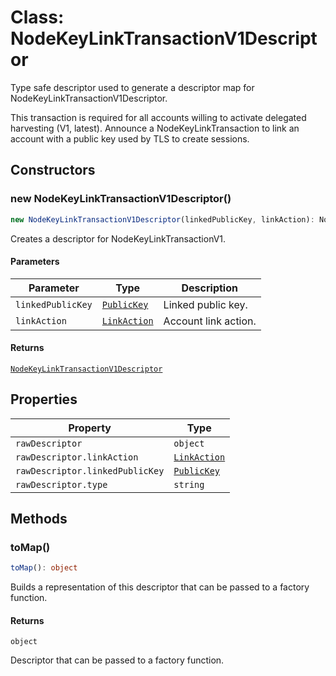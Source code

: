 # Class: NodeKeyLinkTransactionV1Descriptor

Type safe descriptor used to generate a descriptor map for NodeKeyLinkTransactionV1Descriptor.

This transaction is required for all accounts willing to activate delegated harvesting (V1, latest).
Announce a NodeKeyLinkTransaction to link an account with a public key used by TLS to create sessions.

## Constructors

### new NodeKeyLinkTransactionV1Descriptor()

```ts
new NodeKeyLinkTransactionV1Descriptor(linkedPublicKey, linkAction): NodeKeyLinkTransactionV1Descriptor
```

Creates a descriptor for NodeKeyLinkTransactionV1.

#### Parameters

| Parameter | Type | Description |
| ------ | ------ | ------ |
| `linkedPublicKey` | [`PublicKey`](../../../../core/classes/PublicKey.md) | Linked public key. |
| `linkAction` | [`LinkAction`](../../models/classes/LinkAction.md) | Account link action. |

#### Returns

[`NodeKeyLinkTransactionV1Descriptor`](NodeKeyLinkTransactionV1Descriptor.md)

## Properties

| Property | Type |
| ------ | ------ |
| <a id="rawdescriptor"></a> `rawDescriptor` | `object` |
| `rawDescriptor.linkAction` | [`LinkAction`](../../models/classes/LinkAction.md) |
| `rawDescriptor.linkedPublicKey` | [`PublicKey`](../../../../core/classes/PublicKey.md) |
| `rawDescriptor.type` | `string` |

## Methods

### toMap()

```ts
toMap(): object
```

Builds a representation of this descriptor that can be passed to a factory function.

#### Returns

`object`

Descriptor that can be passed to a factory function.
